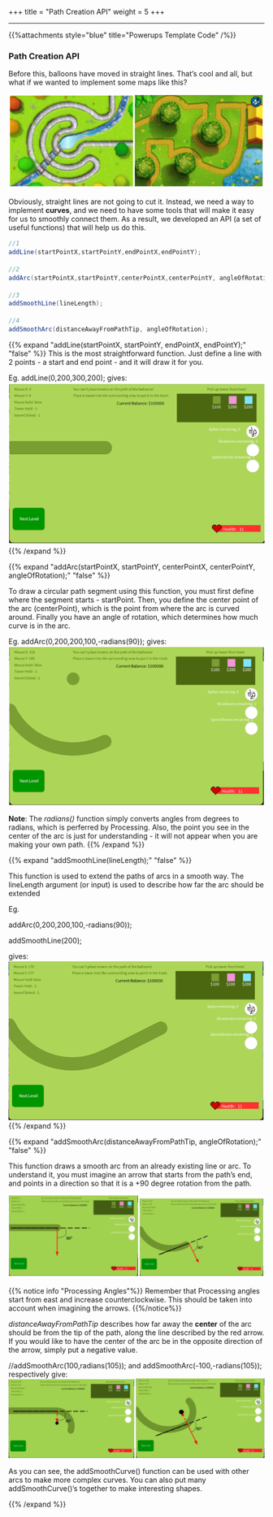 +++
title = "Path Creation API"
weight = 5
+++

---

{{%attachments style="blue" title="Powerups Template Code" /%}}

### Path Creation API

Before this, balloons have moved in straight lines. That’s cool and all, but what if we wanted to implement some maps like this?

![Interface](/img/PathAPI/RealPathExamples.png)

Obviously, straight lines are not going to cut it. Instead, we need a way to implement **curves**, and we need to have some tools that will make it easy for us to smoothly connect them. As a result, we developed an API (a set of useful functions) that will help us do this.

```java
//1
addLine(startPointX,startPointY,endPointX,endPointY);

//2
addArc(startPointX,startPointY,centerPointX,centerPointY, angleOfRotation);

//3
addSmoothLine(lineLength);

//4
addSmoothArc(distanceAwayFromPathTip, angleOfRotation);
```

{{% expand "addLine(startPointX, startPointY, endPointX, endPointY);" "false" %}}
This is the most straightforward function. Just define a line with 2 points - a start and end point - and it will draw it for you.

Eg. addLine(0,200,300,200); gives:
![Interface](/img/PathAPI/AddLine.png)
{{% /expand %}}

{{% expand "addArc(startPointX, startPointY, centerPointX, centerPointY, angleOfRotation);" "false" %}}

To draw a circular path segment using this function, you must first define where the segment starts - startPoint. Then, you define the center point of the arc (centerPoint), which is the point from where the arc is curved around. Finally you have an angle of rotation, which determines how much curve is in the arc.

Eg. addArc(0,200,200,100,-radians(90)); gives:
![Interface](/img/PathAPI/AddArc.png)

**Note**: The _radians()_ function simply converts angles from degrees to radians, which is perferred by Processing. Also, the point you see in the center of the arc is just for understanding - it will not appear when you are making your own path.
{{% /expand %}}

{{% expand "addSmoothLine(lineLength);" "false" %}}

This function is used to extend the paths of arcs in a smooth way. The lineLength argument (or input) is used to describe how far the arc should be extended

Eg.

addArc(0,200,200,100,-radians(90));

addSmoothLine(200);

gives:
![Interface](/img/PathAPI/AddSmoothLine.png)
{{% /expand %}}

{{% expand "addSmoothArc(distanceAwayFromPathTip, angleOfRotation);" "false" %}}

This function draws a smooth arc from an already existing line or arc. To understand it, you must imagine an arrow that starts from the path’s end, and points in a direction so that it is a +90 degree rotation from the path.

![Interface](/img/PathAPI/AddSmoothArcBefore.png)

{{% notice info "Processing Angles"%}}
Remember that Processing angles start from east and increase counterclockwise. This should be taken into account when imagining the arrows.
{{%/notice%}}

_distanceAwayFromPathTip_ describes how far away the **center** of the arc should be from the tip of the path, along the line described by the red arrow. If you would like to have the center of the arc be in the opposite direction of the arrow, simply put a negative value.

//addSmoothArc(100,radians(105)); and addSmoothArc(-100,-radians(105)); respectively give:
![Interface](/img/PathAPI/AddSmoothArcAfter.png)

As you can see, the addSmoothCurve() function can be used with other arcs to make more complex curves. You can also put many addSmoothCurve()’s together to make interesting shapes.

{{% /expand %}}
